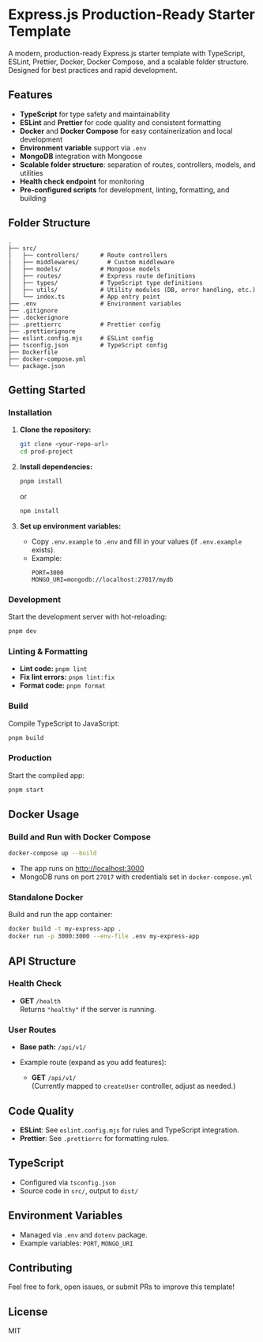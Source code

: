 # Express.js Production-Ready Starter Template

A modern, production-ready Express.js starter template with TypeScript, ESLint, Prettier, Docker, Docker Compose, and a scalable folder structure. Designed for best practices and rapid development.

## Features

- **TypeScript** for type safety and maintainability
- **ESLint** and **Prettier** for code quality and consistent formatting
- **Docker** and **Docker Compose** for easy containerization and local development
- **Environment variable** support via `.env`
- **MongoDB** integration with Mongoose
- **Scalable folder structure**: separation of routes, controllers, models, and utilities
- **Health check endpoint** for monitoring
- **Pre-configured scripts** for development, linting, formatting, and building

## Folder Structure

```
.
├── src/
│   ├── controllers/      # Route controllers
|   ├── middlewares/        # Custom middleware
│   ├── models/           # Mongoose models
│   ├── routes/           # Express route definitions
│   ├── types/            # TypeScript type definitions
│   ├── utils/            # Utility modules (DB, error handling, etc.)
│   └── index.ts          # App entry point
├── .env                  # Environment variables
├── .gitignore
├── .dockerignore
├── .prettierrc           # Prettier config
├── .prettierignore
├── eslint.config.mjs     # ESLint config
├── tsconfig.json         # TypeScript config
├── Dockerfile
├── docker-compose.yml
└── package.json
```

## Getting Started

### Installation

1. **Clone the repository:**

    ```bash
    git clone <your-repo-url>
    cd prod-project
    ```

2. **Install dependencies:**

    ```bash
    pnpm install
    ```

    or

    ```bash
    npm install
    ```

3. **Set up environment variables:**
    - Copy `.env.example` to `.env` and fill in your values (if `.env.example` exists).
    - Example:
        ```
        PORT=3000
        MONGO_URI=mongodb://localhost:27017/mydb
        ```

### Development

Start the development server with hot-reloading:

```bash
pnpm dev
```

### Linting & Formatting

- **Lint code:** `pnpm lint`
- **Fix lint errors:** `pnpm lint:fix`
- **Format code:** `pnpm format`

### Build

Compile TypeScript to JavaScript:

```bash
pnpm build
```

### Production

Start the compiled app:

```bash
pnpm start
```

## Docker Usage

### Build and Run with Docker Compose

```bash
docker-compose up --build
```

- The app runs on [http://localhost:3000](http://localhost:3000)
- MongoDB runs on port `27017` with credentials set in `docker-compose.yml`

### Standalone Docker

Build and run the app container:

```bash
docker build -t my-express-app .
docker run -p 3000:3000 --env-file .env my-express-app
```

## API Structure

### Health Check

- **GET** `/health`  
  Returns `"healthy"` if the server is running.

### User Routes

- **Base path:** `/api/v1/`
- Example route (expand as you add features):

    - **GET** `/api/v1/`  
      (Currently mapped to `createUser` controller, adjust as needed.)

## Code Quality

- **ESLint**: See `eslint.config.mjs` for rules and TypeScript integration.
- **Prettier**: See `.prettierrc` for formatting rules.

## TypeScript

- Configured via `tsconfig.json`
- Source code in `src/`, output to `dist/`

## Environment Variables

- Managed via `.env` and `dotenv` package.
- Example variables: `PORT`, `MONGO_URI`

## Contributing

Feel free to fork, open issues, or submit PRs to improve this template!

## License

MIT
